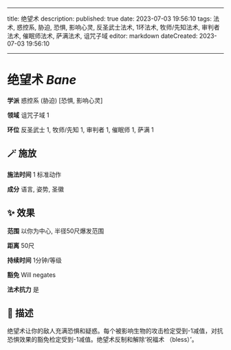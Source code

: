 
---
title: 绝望术
description: 
published: true
date: 2023-07-03 19:56:10
tags: 法术, 惑控系, 胁迫, 恐惧, 影响心灵, 反圣武士法术, 1环法术, 牧师/先知法术, 审判者法术, 催眠师法术, 萨满法术, 诅咒子域
editor: markdown
dateCreated: 2023-07-03 19:56:10

---

# **绝望术** *Bane*

**学派** 惑控系 (胁迫) \[恐惧, 影响心灵\] 

**领域** 诅咒子域 1

**环位** 反圣武士 1, 牧师/先知 1, 审判者 1, 催眠师 1, 萨满 1

## 🪄 施放

**施法时间** 1 标准动作

**成分** 语言, 姿势, 圣徽

## ✨ 效果  

**范围** 以你为中心, 半径50尺爆发范围

**距离** 50尺  

**持续时间** 1分钟/等级 

**豁免** Will negates

**法术抗力** 是

## 📖 描述

绝望术让你的敌人充满恐惧和疑惑。每个被影响生物的攻击检定受到-1减值，对抗恐惧效果的豁免检定受到-1减值。绝望术反制和解除‘祝福术 （bless）’。
    